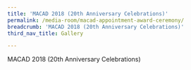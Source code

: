 ```yaml
---
title: 'MACAD 2018 (20th Anniversary Celebrations)'
permalink: /media-room/macad-appointment-award-ceremony/
breadcrumb: 'MACAD 2018 (20th Anniversary Celebrations)'
third_nav_title: Gallery

---
```



<style>
  .row .col img {
  width: 200px;
  height: 150px;
}
</style>

MACAD 2018 (20th Anniversary Celebrations)
